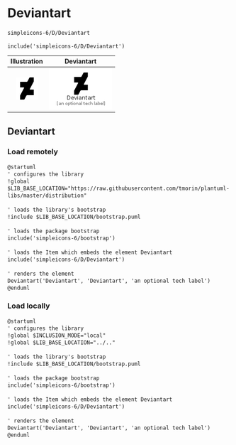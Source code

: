# Deviantart


```text
simpleicons-6/D/Deviantart
```

```text
include('simpleicons-6/D/Deviantart')
```



| Illustration | Deviantart |
| :---: | :---: |
| ![illustration for Illustration](../../simpleicons-6/D/Deviantart.png) | ![illustration for Deviantart](../../simpleicons-6/D/Deviantart.Local.png) |




## Deviantart

### Load remotely
```plantuml
@startuml
' configures the library
!global $LIB_BASE_LOCATION="https://raw.githubusercontent.com/tmorin/plantuml-libs/master/distribution"

' loads the library's bootstrap
!include $LIB_BASE_LOCATION/bootstrap.puml

' loads the package bootstrap
include('simpleicons-6/bootstrap')

' loads the Item which embeds the element Deviantart
include('simpleicons-6/D/Deviantart')

' renders the element
Deviantart('Deviantart', 'Deviantart', 'an optional tech label')
@enduml
```

### Load locally
```plantuml
@startuml
' configures the library
!global $INCLUSION_MODE="local"
!global $LIB_BASE_LOCATION="../.."

' loads the library's bootstrap
!include $LIB_BASE_LOCATION/bootstrap.puml

' loads the package bootstrap
include('simpleicons-6/bootstrap')

' loads the Item which embeds the element Deviantart
include('simpleicons-6/D/Deviantart')

' renders the element
Deviantart('Deviantart', 'Deviantart', 'an optional tech label')
@enduml
```

